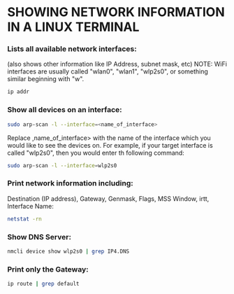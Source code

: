 # SHOWING NETWORK INFORMATION IN A LINUX TERMINAL

### Lists all available network interfaces:
(also shows other information like IP Address, subnet mask, etc)
NOTE: WiFi interfaces are usually called "wlan0", "wlan1", "wlp2s0", or something similar beginning with "w".
```bash
ip addr
```

### Show all devices on an interface: 

```bash
sudo arp-scan -l --interface=<name_of_interface>
```
Replace ,name_of_interface> with the name of the interface which you would like to see the devices on.  For example, if your target interface is called "wlp2s0", then you would enter th following command:

```bash
sudo arp-scan -l --interface=wlp2s0
```

### Print network information including:
Destination (IP address), Gateway, Genmask, Flags, MSS Window, irtt, Interface Name:

```bash
netstat -rn
```
### Show DNS Server:

```bash
nmcli device show wlp2s0 | grep IP4.DNS
```

### Print only the Gateway:

```bash
ip route | grep default
```


